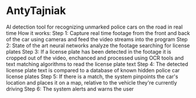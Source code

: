 # AntyTajniak
AI detection tool for recognizing unmarked police cars on the road in real time
How it works:
Step 1: Capture real time footage from the front and back of the car using cameras and feed the video streams into the program
Step 2: State of the art neural networks analyze the footage searching for license plates
Step 3: If a license plate has been detected in the footage it is cropped out of the video, enchanced and processed using OCR tools and text matching algorithms to read the license plate text
Step 4: The detected license plate text is compared to a database of known hidden police car license plates
Step 5: If there is a match, the system pinpoints the car's location and places it on a map, relative to the vehicle they're currently driving
Step 6: The system alerts and warns the user
